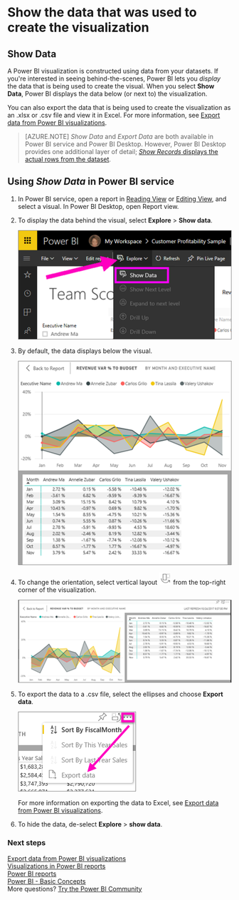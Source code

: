 <properties
   pageTitle="Show the data that was used to create the Power BI visualization"
   description="This document explains how to show the data used to create a visual in Power BI and how to export that data to a .csv file."
   services="powerbi"
   documentationCenter=""
   authors="mihart"
   manager="erikre"
   backup=""
   editor=""
   tags=""
   qualityFocus="no"
   qualityDate=""/>

<tags
   ms.service="powerbi"
   ms.devlang="NA"
   ms.topic="article"
   ms.tgt_pltfrm="NA"
   ms.workload="powerbi"
   ms.date="10/25/2017"
   ms.author="mihart"/>

# Show the data that was used to create the visualization

## Show Data

A Power BI visualization is constructed using data from your datasets. If you're interested in seeing behind-the-scenes, Power BI lets you *display* the data that is being used to create the visual. When you select **Show Data**, Power BI displays the data below (or next to) the visualization.

You can also export the data that is being used to create the visualization as an .xlsx or .csv file and view it in Excel. For more information, see [Export data from Power BI visualizations](powerbi-service-export-data.md).

>  [AZURE.NOTE] *Show Data* and *Export Data* are both available in Power BI service and Power BI Desktop. However, Power BI Desktop provides one additional layer of detail; [*Show Records* displays the actual rows from the dataset](powerbi-desktop-see-data-see-records.md).


## Using *Show Data* in Power BI service
1.  In Power BI service, open a report in [Reading View](powerbi-service-open-a-report-in-reading-view.md) or [Editing View](powerbi-service-go-from-reading-view-to-editing-view.md), and select a visual.  In Power BI Desktop, open Report view.

2.  To display the data behind the visual, select **Explore** > **Show data**.

    ![](media/powerbi-service-reports-see-data/power-bi-show-data.png)

3.  By default, the data displays below the visual.

    ![](media/powerbi-service-reports-see-data/power-bi-explore-show-data.png)

4.  To change the orientation, select vertical layout ![](media/powerbi-service-reports-see-data/power-bi-vertical-icon-new.png) from the top-right corner of the visualization.

    ![](media/powerbi-service-reports-see-data/power-bi-explore-show-data2.png)

5. To export the data to a .csv file, select the ellipses and choose **Export data**.

    ![](media/powerbi-service-reports-see-data/power-bi-export-data-new.png)

    For more information on exporting the data to Excel, see [Export data from Power BI visualizations](powerbi-service-export-data.md).

6.  To hide the data, de-select **Explore** > **show data**.

### Next steps

[Export data from Power BI visualizations](powerbi-service-export-data.md)    
[Visualizations in Power BI reports](powerbi-service-visualizations-for-reports.md)    
[Power BI reports](powerbi-service-reports.md)    
[Power BI - Basic Concepts](powerbi-service-basic-concepts.md)    
More questions? [Try the Power BI Community](http://community.powerbi.com/)
